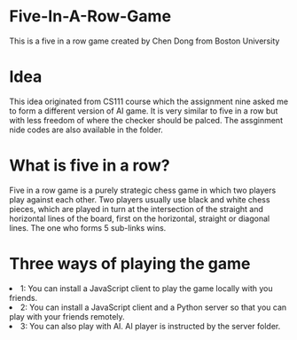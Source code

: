 # Five-In-A-Row-Game
This is a five in a row game created by Chen Dong from Boston University

# Idea
This idea originated from CS111 course which the assignment nine asked me to form a different version of AI game. It is very similar to five in a row but with less freedom of where the checker should be palced. The assginment nide codes are also available in the folder. 

# What is five in a row?
Five in a row game is a purely strategic chess game in which two players play against each other. Two players usually use black and white chess pieces, which are played in turn at the intersection of the straight and horizontal lines of the board, first on the horizontal, straight or diagonal lines. The one who forms 5 sub-links wins.

# Three ways of playing the game
<li>1: You can install a JavaScript client to play the game locally with you friends.
<li>2: You can install a JavaScript client and a Python server so that you can play with your friends remotely.
<li>3: You can also play with AI. AI player is instructed by the server folder.
